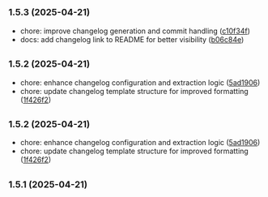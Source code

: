 ## <small>1.5.3 (2025-04-21)</small>

* chore: improve changelog generation and commit handling ([c10f34f](https://github.com/panteLx/easynews-plus-plus/commit/c10f34f))
* docs: add changelog link to README for better visibility ([b06c84e](https://github.com/panteLx/easynews-plus-plus/commit/b06c84e))



## <small>1.5.2 (2025-04-21)</small>

* chore: enhance changelog configuration and extraction logic ([5ad1906](https://github.com/panteLx/easynews-plus-plus/commit/5ad1906))
* chore: update changelog template structure for improved formatting ([1f426f2](https://github.com/panteLx/easynews-plus-plus/commit/1f426f2))



## <small>1.5.2 (2025-04-21)</small>

* chore: enhance changelog configuration and extraction logic ([5ad1906](https://github.com/panteLx/easynews-plus-plus/commit/5ad1906))
* chore: update changelog template structure for improved formatting ([1f426f2](https://github.com/panteLx/easynews-plus-plus/commit/1f426f2))



## <small>1.5.1 (2025-04-21)</small>




